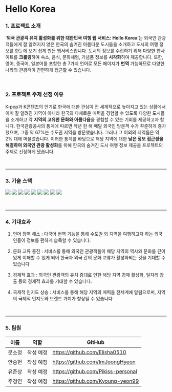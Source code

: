 # Hello Korea

### 1. 프로젝트 소개
‘<b>외국 관광객 유치 활성화를 위한 대한민국 여행 웹 서비스: Hello Korea</b>’는 외국인 관광객들에게 잘 알려지지 않은 한국의 숨겨진 아름다운 도시들을 소개하고 도시의 여행 정보를 한눈에 보기 쉽게 만든 웹서비스입니다. 도시의 정보를 수집하기 위해 다양한 웹사이트를 <b>크롤링</b>하여 숙소, 음식, 문화체험, 기념품 정보를 <b>시각화</b>하여 제공합니다. 또한, 영어, 중국어, 일본어를 포함한 총 7가지 언어로 모든 페이지가 <b>번역</b> 가능하므로 다양한 나라의 관광객이 간편하게 접근할 수 있습니다. 

<br>

### 2. 프로젝트 주제 선정 이유
K-pop과 K콘텐츠의 인기로 한국에 대한 관심이 전 세계적으로 높아지고 있는 상황에서 이미 잘 알려진 지역이 아니라 한국의 다채로운 매력을 경험할 수 있도록 다양한 도시들을 소개하고 각 <b>지역의 고유한 문화와 아름다움</b>을 경험할 수 있는 기회를 제공하고자 합니다. 한국관광공사의 통계에 따르면 작년 한 해 매달 외국인 방문객 수가 꾸준하게 증가했으며, 그중 약 67%는 수도권 지역을 방문했습니다. 그러나 그 이외의 지역들은 약 2% 대에 머물렀습니다. 이러한 통계를 바탕으로 해당 지역에 대한 <b>낮은 정보 접근성을 해결하여 외국인 관광 활성화</b>를 위해  한국의 숨겨진 도시 여행 정보 제공을 프로젝트의 주제로 선정하게 됐습니다. 

<br>

---------------------

### 3. 기술 스택
<img src="https://img.shields.io/badge/selenium-43B02A?style=for-the-badge&logo=selenium&logoColor=white"> <img src="https://img.shields.io/badge/html5-E34F26?style=for-the-badge&logo=html5&logoColor=white"> <img src="https://img.shields.io/badge/css3-1572B6?style=for-the-badge&logo=css3&logoColor=white"> <img src="https://img.shields.io/badge/javascript-F7DF1E?style=for-the-badge&logo=javascript&logoColor=white"> <img src="https://img.shields.io/badge/python-3776AB?style=for-the-badge&logo=python&logoColor=white"> <img src="https://img.shields.io/badge/django-092E20?style=for-the-badge&logo=django&logoColor=white"> <img src="https://img.shields.io/badge/visualstudiocode-007ACC?style=for-the-badge&logo=visualstudiocode&logoColor=white"> <img src="https://img.shields.io/badge/git-F05032?style=for-the-badge&logo=git&logoColor=white"> <img src="https://img.shields.io/badge/github-181717?style=for-the-badge&logo=github&logoColor=white">


<br>

---------------------

### 4. 기대효과

1. 언어 장벽 해소 :  다국어 번역 기능을 통해 수도권 외 지역을 여행하고자 하는 외국인들이 정보를 편하게 습득할 수 있습니다.

2. 문화 교류 증진 : 서비스를 통해 외국인 관광객들이 해당 지역의 역사와 문화를 깊이 있게 이해할 수 있게 되어 한국과 외국 간의 문화 교류가 활성화되는 것을 기대할 수 있습니다

3. 경제적 효과 : 외국인 관광객의 유치 증대로 인한 해당 지역 경제 활성화, 일자리 창출 등의 경제적 효과를 기대할 수 있습니다.

4. 국제적 인지도 상승 : 서비스를 통해 해당 지역의 매력을 전세계에 알림으로써, 지역의 국제적 인지도와 브랜드 가치가 향상될 수 있습니다

<br>

-----------------------------------

### 5. 팀원

|이름|역할|GitHub|
|------|---|---|
|문소정| 작성 예정 |https://github.com/Elisha0510|
|안중현|작성 예정|https://github.com/ImJoongHyeon|
|유준상|작성 예정|https://github.com/Pikiss-personal|
|주경연|작성 예정|https://github.com/Kyoung-yeon99|
